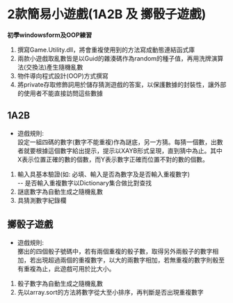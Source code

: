 # 2款簡易小遊戲(1A2B 及 擲骰子遊戲)

**初學windowsform及OOP練習**  

1. 撰寫Game.Utility.dll，將會重複使用到的方法寫成動態連結函式庫  
2. 兩款小遊戲取亂數皆是以Guid的雜湊碼作為random的種子值，再用洗牌演算法(交換法)產生隨機亂數
3. 物件導向程式設計(OOP)方式撰寫
4. 將private存取修飾詞用於儲存猜測遊戲的答案，以保護數據的封裝性，讓外部的使用者不能直接訪問這些數據

## 1A2B
* 遊戲規則:  
設定一組四碼的數字(數字不能重複)作為謎底，另一方猜。每猜一個數，出數者就要根據這個數字給出提示，提示以XAYB形式呈現，直到猜中為止。其中X表示位置正確的數的個數，而Y表示數字正確而位置不對的數的個數。  

1. 輸入具基本驗證(如: 必填、輸入是否為數字及是否輸入重複數字)  
-- 是否輸入重複數字以Dictionary集合做比對查找
2. 謎底數字為自動生成之隨機亂數
3. 具猜測數字紀錄欄

## 擲骰子遊戲
* 遊戲規則:  
擲出的四個骰子號碼中，若有兩個重複的骰子數，取得另外兩骰子的數字相加，若出現超過兩個的重複數字，以大的兩數字相加，若無重複的數字則骰至有重複為止，此遊戲可用於比大小。　　

1. 骰子數字為自動生成之隨機亂數
2. 先以array.sort的方法將數字從大至小排序，再判斷是否出現重複數字

